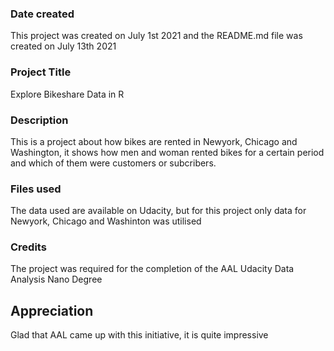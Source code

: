 
### Date created
This project was created on July 1st 2021 and the README.md file was created on July 13th 2021

### Project Title
Explore Bikeshare Data in R

### Description
This is a project about how bikes are rented in Newyork, Chicago and Washington, it shows how men and woman rented bikes for a certain period and which of them were customers or subcribers.

### Files used
The data used are available on Udacity, but for this project only data for Newyork, Chicago and Washinton was utilised

### Credits
The project was required for the completion of the AAL Udacity Data Analysis Nano Degree

## Appreciation
Glad that AAL came up with this initiative, it is quite impressive
